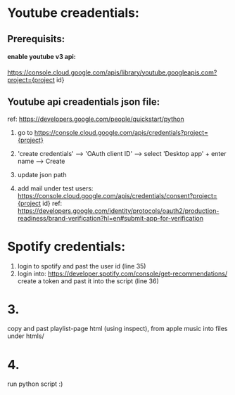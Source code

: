 # Youtube creadentials:
## Prerequisits:
#### enable youtube v3 api:
https://console.cloud.google.com/apis/library/youtube.googleapis.com?project={project id}

## Youtube api creadentials json file: 
ref: https://developers.google.com/people/quickstart/python

1. go to https://console.cloud.google.com/apis/credentials?project={project}
2. 'create credentials' --> 'OAuth client ID' --> select 'Desktop app' + enter name --> Create 
3. update json path 

2. add mail under test users: https://console.cloud.google.com/apis/credentials/consent?project={project id}
ref: https://developers.google.com/identity/protocols/oauth2/production-readiness/brand-verification?hl=en#submit-app-for-verification

# Spotify credentials:
1. login to spotify and past the user id (line 35)
2. login into: https://developer.spotify.com/console/get-recommendations/
create a token and past it into the script (line 36)

# 3. 
copy and past playlist-page html (using inspect), from apple music into files under htmls/

# 4. 
run python script :)
